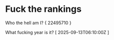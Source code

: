 # Fuck the rankings

Who the hell am I?
{ 22495710 }

What fucking year is it?
[ 2025-09-13T06:10:00Z ]
